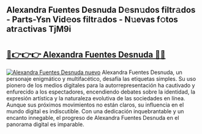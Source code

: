 ## Alexandra Fuentes Desnuda D𝚎sn𝚞dos filtr𝚊dos - Parts-Ysn Vid𝚎os filtr𝚊dos - N𝚞evas f𝚘tos atr𝚊ctivas TjM9i

# <h2><a href="http://mb683ln.tromn.icu/?c=Alexandra+Fuentes+Desnuda">🔗👉👉👉 Alexandra Fuentes Desnuda 🔗🔗</a></h2>

[![Alexandra Fuentes Desnuda nuevo](https://i.imgur.com/pEAQMta.gif)](http://mb683ln.tromn.icu/?c=Alexandra+Fuentes+Desnuda)
Alexandra Fuentes Desnuda, un personaje enigmático y multifacético, desafía las etiquetas simples. Su uso pionero de los medios digitales para la autorrepresentación ha cautivado y enfurecido a los espectadores, encendiendo debates sobre la identidad, la expresión artística y la naturaleza evolutiva de las sociedades en línea. Aunque sus próximos movimientos no están claros, su influencia en el mundo digital es indiscutible. Con una dedicación inquebrantable y un encanto innegable, el progreso de Alexandra Fuentes Desnuda en el panorama digital es imparable.
